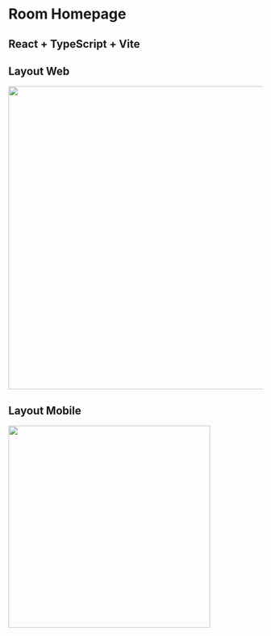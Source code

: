 # Room Homepage

## React + TypeScript + Vite


## Layout Web

<img src="https://res.cloudinary.com/dz209s6jk/image/upload/v1652196944/Challenges/ky6ht7ip4ptxw6b4hmaz.jpg" style="width: 600px" />

## Layout Mobile

<img src="https://res.cloudinary.com/dz209s6jk/image/upload/v1652196944/Challenges/qiux4wvwbnpcrf0hi7fp.jpg" style="width: 400px" />
